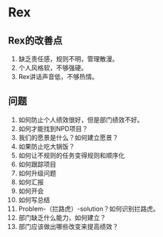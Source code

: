 # Rex

## Rex的改善点

1. 缺乏责任感，规则不明，管理散漫。
2. 个人风格软，不够强硬。
3. Rex讲话声音低，不够热情。

## 问题

1. 如何防止个人绩效很好，但是部门绩效不好。
2. 如何才能找到NPD项目？
3. 我们的愿景是什么？如何建立愿景？
4. 如果防止吃大锅饭？
5. 如何让不规则的任务变得规则和顺序化
6. 如何跟踪项目
7. 如何升级问题
8. 如何汇报
9. 如何开会
10. 如何写总结
11. Problem-（拦路虎）-solution？如何识别拦路虎。
12. 部门缺乏什么能力，如何建立？
13. 部门应该做出哪些改变来提高绩效？
